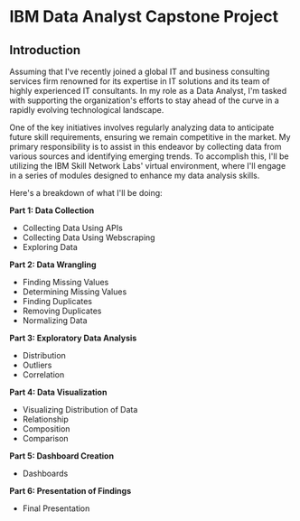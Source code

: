 # IBM Data Analyst Capstone Project
## Introduction

Assuming that I've recently joined a global IT and business consulting services firm renowned for its expertise in IT solutions and its team of highly experienced IT consultants. In my role as a Data Analyst, I'm tasked with supporting the organization's efforts to stay ahead of the curve in a rapidly evolving technological landscape.

One of the key initiatives involves regularly analyzing data to anticipate future skill requirements, ensuring we remain competitive in the market. My primary responsibility is to assist in this endeavor by collecting data from various sources and identifying emerging trends. To accomplish this, I'll be utilizing the IBM Skill Network Labs' virtual environment, where I'll engage in a series of modules designed to enhance my data analysis skills.

Here's a breakdown of what I'll be doing:

**Part 1: Data Collection**
- Collecting Data Using APIs
- Collecting Data Using Webscraping
- Exploring Data

**Part 2: Data Wrangling**
- Finding Missing Values
- Determining Missing Values
- Finding Duplicates
- Removing Duplicates
- Normalizing Data

**Part 3: Exploratory Data Analysis**
- Distribution
- Outliers
- Correlation

**Part 4: Data Visualization**
- Visualizing Distribution of Data
- Relationship
- Composition
- Comparison

**Part 5: Dashboard Creation**
- Dashboards

**Part 6: Presentation of Findings**
- Final Presentation

